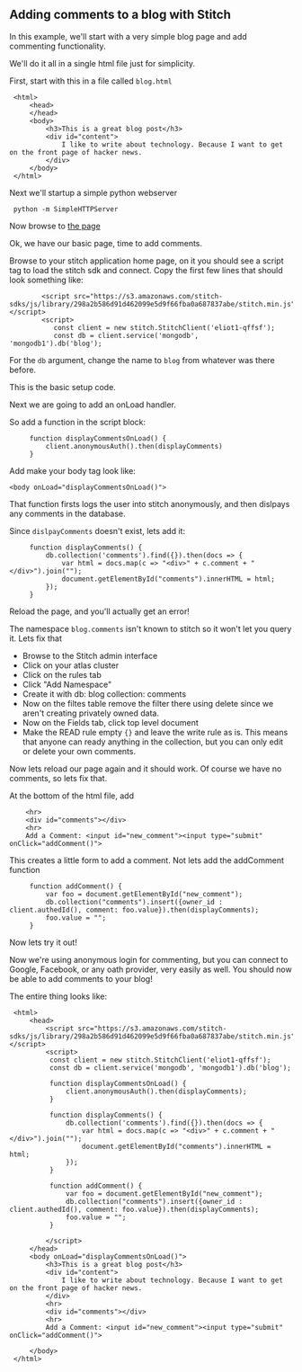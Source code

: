 Adding comments to a blog with Stitch
-------------

In this example, we'll start with a very simple blog page and add commenting functionality.

We'll do it all in a single html file just for simplicity.

First, start with this in a file called `blog.html`


     <html>
         <head>
         </head>
         <body>
             <h3>This is a great blog post</h3>
             <div id="content">
                 I like to write about technology. Because I want to get on the front page of hacker news.
             </div>
         </body>
     </html>

Next we'll startup a simple python webserver

     python -m SimpleHTTPServer

Now browse to [the page](http://localhost:8000/blog.html)

Ok, we have our basic page, time to add comments.

Browse to your stitch application home page, on it you should see a script tag to load the stitch sdk and connect.
Copy the first few lines that should look something like:

            <script src="https://s3.amazonaws.com/stitch-sdks/js/library/298a2b586d91d462099e5d9f66fba0a687837abe/stitch.min.js"></script>
            <script>
               const client = new stitch.StitchClient('eliot1-qffsf');
               const db = client.service('mongodb', 'mongodb1').db('blog');

For the `db` argument, change the name to `blog` from whatever was there before.

This is the basic setup code.

Next we are going to add an onLoad handler.

So add a function in the script block:

         function displayCommentsOnLoad() {
             client.anonymousAuth().then(displayComments)
         }

Add make your body tag look like:

    <body onLoad="displayCommentsOnLoad()">

That function firsts logs the user into stitch anonymously, and then dislpays any comments in the database.

Since `dislpayComments` doesn't exist, lets add it:

         function displayComments() {
             db.collection('comments').find({}).then(docs => {
                 var html = docs.map(c => "<div>" + c.comment + "</div>").join("");
                 document.getElementById("comments").innerHTML = html;
             });
         }

Reload the page, and you'll actually get an error!

The namespace `blog.comments` isn't known to stitch so it won't let you query it.
Lets fix that
* Browse to the Stitch admin interface
* Click on your atlas cluster
* Click on the rules tab
* Click "Add Namespace"
* Create it with db: blog collection: comments
* Now on the filtes table remove the filter there using delete since we aren't creating privately owned data.
* Now on the Fields tab, click top level document
* Make the READ rule empty `{}` and leave the write rule as is. This means that anyone can ready anything in the collection, but you can only edit or delete your own comments.

Now lets reload our page again and it should work.
Of course we have no comments, so lets fix that.

At the bottom of the html file, add

        <hr>
        <div id="comments"></div>
        <hr>
        Add a Comment: <input id="new_comment"><input type="submit" onClick="addComment()">

This creates a little form to add a comment.
Not lets add the addComment function

         function addComment() {
             var foo = document.getElementById("new_comment");
             db.collection("comments").insert({owner_id : client.authedId(), comment: foo.value}).then(displayComments);
             foo.value = "";
         }

Now lets try it out!

Now we're using anonymous login for commenting, but you can connect to Google, Facebook, or any oath provider, very easily as well.
You should now be able to add comments to your blog!

The entire thing looks like:






     <html>
         <head>
             <script src="https://s3.amazonaws.com/stitch-sdks/js/library/298a2b586d91d462099e5d9f66fba0a687837abe/stitch.min.js"></script>
             <script>
              const client = new stitch.StitchClient('eliot1-qffsf');
              const db = client.service('mongodb', 'mongodb1').db('blog');
     
              function displayCommentsOnLoad() {
                  client.anonymousAuth().then(displayComments);
              }
     
              function displayComments() {
                  db.collection('comments').find({}).then(docs => {
                      var html = docs.map(c => "<div>" + c.comment + "</div>").join("");
                      document.getElementById("comments").innerHTML = html;
                  });
              }
              
              function addComment() {
                  var foo = document.getElementById("new_comment");
                  db.collection("comments").insert({owner_id : client.authedId(), comment: foo.value}).then(displayComments);
                  foo.value = "";
              }
              
             </script>
         </head>
         <body onLoad="displayCommentsOnLoad()">
             <h3>This is a great blog post</h3>
             <div id="content">
                 I like to write about technology. Because I want to get on the front page of hacker news.
             </div>
             <hr>
             <div id="comments"></div>
             <hr>
             Add a Comment: <input id="new_comment"><input type="submit" onClick="addComment()">
                 
         </body>
     </html>

